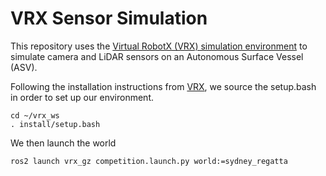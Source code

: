 # VRX Sensor Simulation
This repository uses the [Virtual RobotX (VRX) simulation environment](https://github.com/osrf/vrx) to simulate camera and LiDAR sensors on an Autonomous Surface Vessel (ASV).

Following the installation instructions from [VRX](https://github.com/osrf/vrx/wiki/installation_tutorial), we source the setup.bash in order to set up our environment.

```
cd ~/vrx_ws
. install/setup.bash
```
We then launch the world

```
ros2 launch vrx_gz competition.launch.py world:=sydney_regatta
```
